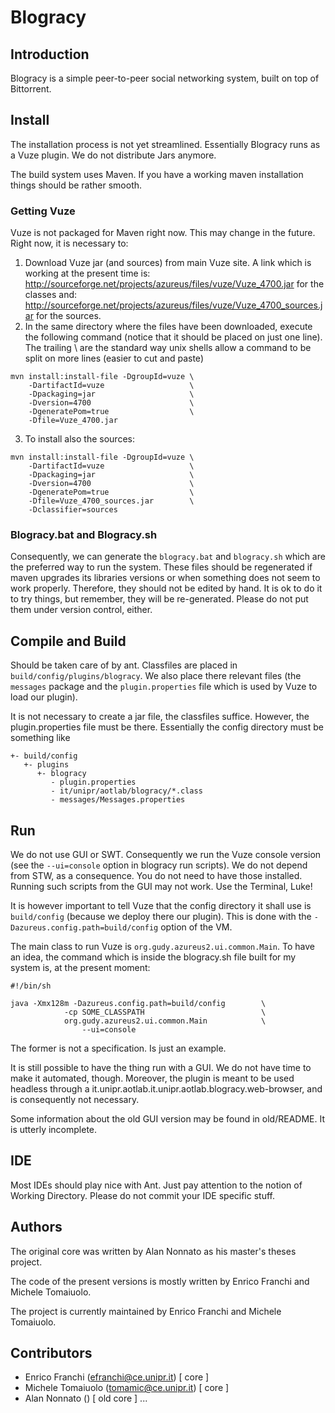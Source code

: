 # Blogracy #

## Introduction ##

Blogracy is a simple peer-to-peer social networking system, built on top of Bittorrent.

## Install ##

The installation process is not yet streamlined. Essentially Blogracy runs as a Vuze
plugin. We do not distribute Jars anymore.

The build system uses Maven. If you have a working  maven
installation things should be rather smooth.

### Getting Vuze ###

Vuze is not packaged for Maven right now. This may change in the future.
Right now, it is necessary to:

1. Download Vuze jar (and sources) from main Vuze site.
   A link which is working at the present time is:
   http://sourceforge.net/projects/azureus/files/vuze/Vuze_4700.jar
   for the classes and:
   http://sourceforge.net/projects/azureus/files/vuze/Vuze_4700_sources.jar
   for the sources.
2. In the same directory where the files have been downloaded, execute
   the following command (notice that it should be placed on just one line).
   The trailing \ are the standard way unix shells allow a command to
   be split on more lines (easier to cut and paste)
```
mvn install:install-file -DgroupId=vuze \
    -DartifactId=vuze                   \
    -Dpackaging=jar                     \
    -Dversion=4700                      \
    -DgeneratePom=true                  \
    -Dfile=Vuze_4700.jar
```
3. To install also the sources:
```
mvn install:install-file -DgroupId=vuze \
    -DartifactId=vuze                   \
    -Dpackaging=jar                     \
    -Dversion=4700                      \
    -DgeneratePom=true                  \
    -Dfile=Vuze_4700_sources.jar        \
    -Dclassifier=sources
```

### Blogracy.bat and Blogracy.sh ###

Consequently, we can generate the `blogracy.bat` and `blogracy.sh` which are the
preferred way to run the system. These files should be regenerated if maven
upgrades its libraries versions or when something does not seem to work 
properly. Therefore, they should not be edited by hand. It is ok to do it
to try things, but remember, they will be re-generated. Please do not put
them under version control, either.

## Compile and Build  ##

Should be taken care of by ant. Classfiles are placed in `build/config/plugins/blogracy`.
We also place there relevant files (the `messages` package and the `plugin.properties`
file which is used by Vuze to load our plugin).

It is not necessary to create a jar file, the classfiles suffice. However, the plugin.properties
file must be there. Essentially the config directory must be something like

```
+- build/config
   +- plugins
      +- blogracy
         - plugin.properties
         - it/unipr/aotlab/blogracy/*.class
         - messages/Messages.properties
```

## Run ##
We do not use GUI or SWT. Consequently we run the Vuze console version
(see the `--ui=console` option in blogracy run scripts). We do not depend from
STW, as a consequence. You do not need to have those installed. Running such 
scripts from the GUI may not work. Use the Terminal, Luke!

It is however important to tell Vuze that the config directory it shall use is
`build/config` (because we deploy there our plugin). This is done with the
`-Dazureus.config.path=build/config` option of the VM.

The main class to run Vuze is `org.gudy.azureus2.ui.common.Main`. To have an idea,
the command which is inside the blogracy.sh file built for my system is, at the
present moment:

```
#!/bin/sh

java -Xmx128m -Dazureus.config.path=build/config        \
            -cp SOME_CLASSPATH                          \
            org.gudy.azureus2.ui.common.Main            \
                --ui=console
```

The former is not a specification. Is just an example.

It is still possible to have the thing run with a GUI. We do not have time
to make it automated, though. Moreover, the plugin is meant to be used headless
through a it.unipr.aotlab.it.unipr.aotlab.blogracy.web-browser, and is consequently not necessary.

Some information about the old GUI version may be found in old/README.
It is utterly incomplete.

## IDE ##
Most IDEs should play nice with Ant. Just pay attention to the notion of 
Working Directory. Please do not commit your IDE specific stuff.


## Authors ##

The original core was written by Alan Nonnato as his master's theses project.

The code of the present versions is mostly written by Enrico Franchi and Michele Tomaiuolo.

The project is currently maintained by Enrico Franchi and Michele Tomaiuolo.

## Contributors ##
* Enrico Franchi (efranchi@ce.unipr.it) [ core ]
* Michele Tomaiuolo (tomamic@ce.unipr.it) [ core ]
* Alan Nonnato () [ old core ]
...
